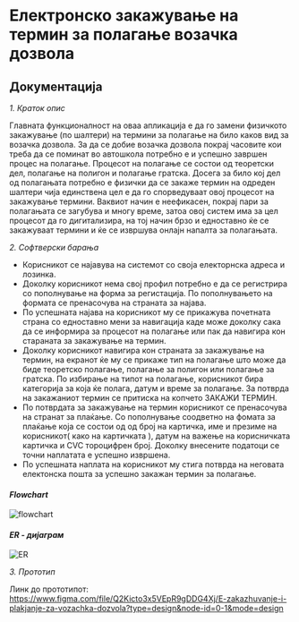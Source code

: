 # Електронско закажување на термин за полагање возачка дозвола 

## Документација 


*1. Краток опис*
   
Главната функционалност на оваа апликација е да го замени физичкото закажување (по шалтери) на термини за полагање на било каков вид за возачка дозвола. За да се добие возачка дозвола покрај часовите кои треба да се поминат во автошкола потребно е и успешно завршен процес на полагање. Процесот на полагање се состои од теоретски дел, полагање на полигон и полагање гратска. Досега за било кој дел од полагањата потребно е физички да се закаже термин на одреден шалтери чија единствена цел е да го спорведуваат овој процесот на закажување термини. Ваквиот начин е неефикасен, покрај пари за полагањата се загубува и многу време, затоа овој систем има за цел процесот да го дигитализира, на тој начин брзо и едноставно ќе се закажуваат термини и ќе се извршува онлајн напалта за полагањата.


*2. Софтверски барања*

- Корисникот се најавува на системот со своја електорнска адреса и лозинка.
- Доколку корисникот нема свој профил потребно е да се регистрира со пополнување на форма за регистација. По пополнувањето на формата се пренасочува на страната за најава.
- По успешната најава на корисникот му се прикажува почетната страна со едноставно мени за навигација каде може доколку сака да се информира за процесот на полагање или пак да навигира кон стараната за закажување на термин.
- Доколку корисникот навигира кон страната за закажување на термин, на екранот ќе му се прикаже тип на полагање што може да биде теоретско полагање, полагање за полигон или  полагање за гратска. По избирање на типот на полагање, корисникот бира категорија за која ќе полага, датум и време за полагање. За потврда на закажаниот термин се притиска на копчето ЗАКАЖИ ТЕРМИН.
- По потврдата за закажување на термин корисникот се пренасочува на странат за плаќање. Со пополнување соодветно на фомата за плаќање која се состои од од број на картичка, име и презиме на корисникот( како на картичката ), датум на важење на корисничката картичка и CVC тороцифрен број. Доколку внесените податоци се точни наплатата е успешно извршена. 
- По успешната наплата на корисникот му стига потврда на неговата електонска пошта за успешно закажан термин за полагање.

#### *Flowchart*

![flowchart](https://github.com/Timski-Proekt/TP/assets/93773068/0bd65c1b-2145-4cc9-a66e-40752e6b7074)


#### *ER - дијаграм*

![ER](https://github.com/Timski-Proekt/TP/assets/93773068/90ec223c-c660-4f1f-a8ed-42aaab22a847)

*3. Прототип*

Линк до прототипот: https://www.figma.com/file/Q2Kicto3x5VEpR9gDDG4Xj/E-zakazhuvanje-i-plakjanje-za-vozachka-dozvola?type=design&node-id=0-1&mode=design 
